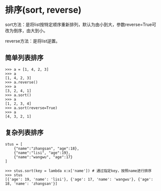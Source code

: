# 排序\(sort, reverse\)

sort方法：是将list按特定顺序重新排列，默认为由小到大，参数reverse=True可改为倒序，由大到小。

reverse方法：是将list逆置。

## 简单列表排序

```
>>> a = [1, 4, 2, 3]
>>> a
[1, 4, 2, 3]
>>> a.reverse()
>>> a
[3, 2, 4, 1]
>>> a.sort()
>>> a
[1, 2, 3, 4]
>>> a.sort(reverse=True)
>>> a
[4, 3, 2, 1]
```

## 复杂列表排序

```
stus = [
    {"name":"zhangsan", "age":18}, 
    {"name":"lisi", "age":19}, 
    {"name":"wangwu", "age":17}
]

>>> stus.sort(key = lambda x:x['name']) # 通过指定key，按照name进行排序
>>> stus
[{'age': 19, 'name': 'lisi'}, {'age': 17, 'name': 'wangwu'}, {'age': 18, 'name': 'zhangsan'}]
```




